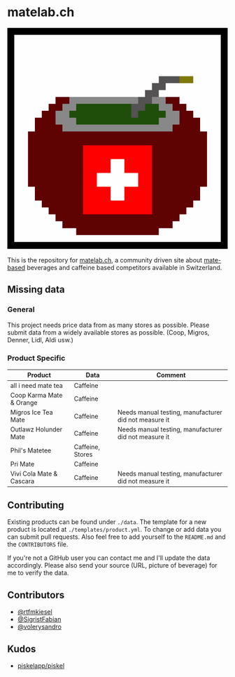 # matelab.ch

![](static/logo.png)

This is the repository for [matelab.ch](https://matelab.ch), a community driven site about [mate-based](https://en.wikipedia.org/wiki/Mate_(drink)) beverages and caffeine based competitors available in Switzerland.

## Missing data
### General
This project needs price data from as many stores as possible. Please submit data from a widely available stores as possible. (Coop, Migros, Denner, Lidl, Aldi usw.)

### Product Specific
| Product                  | Data             | Comment                                                |
|--------------------------|------------------|--------------------------------------------------------|
| all i need mate tea      | Caffeine         |                                                        |
| Coop Karma Mate & Orange | Caffeine         |                                                        |
| Migros Ice Tea Mate      | Caffeine         | Needs manual testing, manufacturer  did not measure it |
| Outlawz Holunder Mate    | Caffeine         | Needs manual testing, manufacturer  did not measure it |
| Phil's Matetee           | Caffeine, Stores |                                                        |
| Pri Mate                 | Caffeine         |                                                        |
| Vivi Cola Mate & Cascara | Caffeine         | Needs manual testing, manufacturer  did not measure it |

## Contributing
Existing products can be found under `./data`. The template for a new product is located at `./templates/product.yml`. To change or add data you can submit pull requests. Also feel free to add yourself to the `README.md` and the `CONTRIBUTORS` file. 

If you're not a GitHub user you can contact me and I'll update the data accordingly. Please also send your source (URL, picture of beverage) for me to verify the data.

## Contributors
+ [@rtfmkiesel](https://twitter.com/rtfmkiesel)
+ [@SigristFabian](https://twitter.com/SigristFabian)
+ [@volerysandro](https://twitter.com/volerysandro)

## Kudos
+ [piskelapp/piskel](https://github.com/piskelapp/piskel/)
